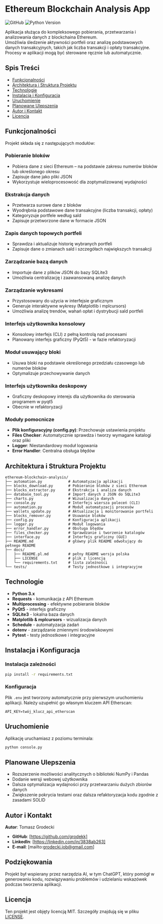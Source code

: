 # Ethereum Blockchain Analysis App

![GitHub](https://img.shields.io/github/license/TwojeKonto/ether_blockchain_analysis)
![Python Version](https://img.shields.io/badge/python-3.x-blue)

Aplikacja służąca do kompleksowego pobierania, przetwarzania i analizowania danych z blockchaina Ethereum.  
Umożliwia śledzenie aktywności portfeli oraz analizę podstawowych danych transakcyjnych,   takich jak liczba transakcji i opłaty transakcyjne.  
Procesy w aplikacji mogą być sterowane ręcznie lub automatycznie.


## Spis Treści

- [Funkcjonalności](#funkcjonalności)
- [Architektura i Struktura Projektu](#architektura-i-struktura-projektu)
- [Technologie](#technologie)
- [Instalacja i Konfiguracja](#instalacja-i-konfiguracja)
- [Uruchomienie](#uruchomienie)
- [Planowane Ulepszenia](#planowane-ulepszenia)
- [Autor i Kontakt](#autor-i-kontakt)
- [Licencja](#licencja)

## Funkcjonalności

Projekt składa się z następujących modułów:

### Pobieranie bloków
- Pobiera dane z sieci Ethereum – na podstawie zakresu numerów bloków lub określonego okresu
- Zapisuje dane jako pliki JSON
- Wykorzystuje wieloprocesowość dla zoptymalizowanej wydajności

### Ekstrakcja danych
- Przetwarza surowe dane z bloków
- Wyodrębnia podstawowe dane transakcyjne (liczba transakcji, opłaty)
- Kategoryzuje portfele według sald
- Zapisuje przetworzone dane w formacie JSON

### Zapis danych topowych portfeli
- Sprawdza i aktualizuje historię wybranych portfeli
- Zapisuje dane o zmianach sald i szczegółach największych transakcji

### Zarządzanie bazą danych
- Importuje dane z plików JSON do bazy SQLite3
- Umożliwia centralizację i zaawansowaną analizę danych

### Zarządzanie wykresami
- Przystosowany do użycia w interfejsie graficznym
- Generuje interaktywne wykresy (Matplotlib i mplcursors)
- Umożliwia analizę trendów, wahań opłat i dystrybucji sald portfeli

### Interfejs użytkownika konsolowy
- Konsolowy interfejs (CLI) z pełną kontrolą nad procesami
- Planowany interfejs graficzny (PyQt5) - w fazie refaktoryzacji

### Moduł usuwający bloki
- Usuwa bloki na podstawie określonego przedziału czasowego lub numerów bloków
- Optymalizuje przechowywanie danych

### Interfejs użytkownika deskopowy
- Graficzny deskopowy interejs dla użytkownika do sterowania programem w pyqt5
- Obecnie w refaktoryzacji

### Moduły pomocnicze
- **Plik konfiguracyjny (config.py)**: Przechowuje ustawienia projektu
- **Files Checker**: Automatycznie sprawdza i tworzy wymagane katalogi oraz pliki
- **Logger**: Niestandardowy moduł logowania
- **Error Handler**: Centralna obsługa błędów

## Architektura i Struktura Projektu

```
ethereum-blockchain-analysis/
├── automation.py            # Automatyzacja aplikacji
├── blocks_download.py       # Pobieranie bloków z sieci Ethereum
├── blocks_extractor.py      # Ekstrakcja i analiza danych
├── database_tool.py         # Import danych z JSON do SQLite3
├── charts.py                # Wizualizacja danych
├── console.py               # Interfejs wiersza poleceń (CLI)
├── automation.py            # Moduł automatyzacji procesów
├── wallets_update.py        # Aktualizacja i monitorowanie portfeli
├── blocks_remover.py        # Usuwanie bloków
├── config.py                # Konfiguracja aplikacji
├── logger.py                # Moduł logowania
├── error_handler.py         # Obsługa błędów
├── files_checker.py         # Sprawdzanie i tworzenie katalogów
├── interface.py             # Interfejs graficzny (GUI)
├── README.md                # główny plik README odwołujący do pełnego README
├── docs/
│   ├── README.pl.md         # pełny README wersja polska
│   ├── LICENSE              # plik z licencją
│   └── requirements.txt     # lista zależności
└── tests/                   # Testy jednostkowe i integracyjne
```

## Technologie

- **Python 3.x**
- **Requests** - komunikacja z API Ethereum
- **Multiprocessing** - efektywne pobieranie bloków
- **PyQt5** - interfejs graficzny
- **SQLite3** - lokalna baza danych
- **Matplotlib & mplcursors** - wizualizacja danych
- **Schedule** - automatyzacja zadań
- **dotenv** - zarządzanie zmiennymi środowiskowymi
- **Pytest** - testy jednostkowe i integracyjne

## Instalacja i Konfiguracja

### Instalacja zależności

```bash
pip install -r requirements.txt
```

### Konfiguracja

Plik `.env` jest tworzony automatycznie przy pierwszym uruchomieniu aplikacji. Należy uzupełnić go własnym kluczem API Etherscan:

```
API_KEY=twój_klucz_api_etherscan
```

## Uruchomienie

Aplikację uruchamiasz z poziomu terminala:

```bash
python console.py
```

## Planowane Ulepszenia

- Rozszerzenie możliwości analitycznych o biblioteki NumPy i Pandas
- Dodanie wersji webowej użytkownika
- Dalsza optymalizacja wydajności przy przetwarzaniu dużych zbiorów danych
- Zwiększenie pokrycia testami oraz dalsza refaktoryzacja kodu zgodnie z zasadami SOLID

## Autor i Kontakt

**Autor**: Tomasz Grodecki

- **GitHub**: [https://github.com/grodekk]
- **LinkedIn**: [https://linkedin.com/in/3838ab263]
- **E-mail**: [mailto:grodecki.job@gmail.com]

## Podziękowania

Projekt był wspierany przez narzędzia AI, w tym ChatGPT, który pomógł w generowaniu kodu, rozwiązywaniu problemów i udzielaniu wskazówek podczas tworzenia aplikacji.

## Licencja

Ten projekt jest objęty licencją MIT. Szczegóły znajdują się w pliku [LICENSE](license.txt).